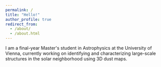 ```yaml
---
permalink: /
title: "Hello!"
author_profile: true
redirect_from: 
  - /about/
  - /about.html
---
```


I am a final-year Master's student in Astrophysics at the University of Vienna, currently working on identifying and characterizing large-scale structures in the solar neighborhood using 3D dust maps.
